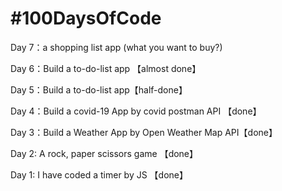 # #100DaysOfCode


Day 7：a shopping list app (what you want to buy?)

Day 6：Build a to-do-list app 【almost done】

Day 5：Build a to-do-list app【half-done】

Day 4：Build a covid-19 App by covid postman API 【done】

Day 3：Build a Weather App by Open Weather Map API【done】

Day 2: A rock, paper scissors game 【done】

Day 1: I have coded a timer by JS 【done】


